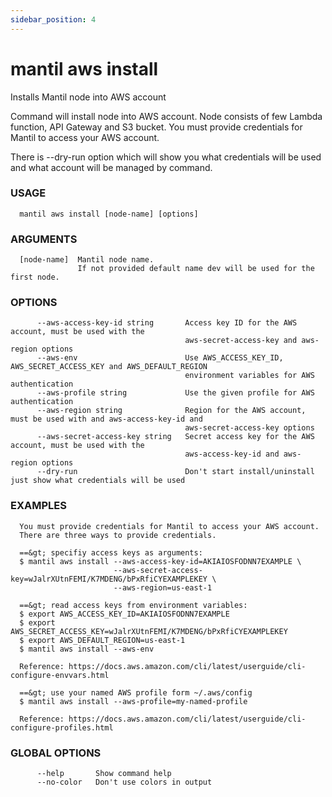 ```yaml
---
sidebar_position: 4
---
```


# mantil aws install

Installs Mantil node into AWS account

Command will install node into AWS account. Node consists of few Lambda function, API Gateway and S3 bucket.
You must provide credentials for Mantil to access your AWS account.

There is --dry-run option which will show you what credentials will be used
and what account will be managed by command.

### USAGE
```
  mantil aws install [node-name] [options]
```
### ARGUMENTS
```
  [node-name]  Mantil node name.
               If not provided default name dev will be used for the first node.
```
### OPTIONS
```
      --aws-access-key-id string       Access key ID for the AWS account, must be used with the
                                       aws-secret-access-key and aws-region options
      --aws-env                        Use AWS_ACCESS_KEY_ID, AWS_SECRET_ACCESS_KEY and AWS_DEFAULT_REGION
                                       environment variables for AWS authentication
      --aws-profile string             Use the given profile for AWS authentication
      --aws-region string              Region for the AWS account, must be used with and aws-access-key-id and
                                       aws-secret-access-key options
      --aws-secret-access-key string   Secret access key for the AWS account, must be used with the
                                       aws-access-key-id and aws-region options
      --dry-run                        Don't start install/uninstall just show what credentials will be used
```
### EXAMPLES
```
  You must provide credentials for Mantil to access your AWS account.
  There are three ways to provide credentials.

  ==&gt; specifiy access keys as arguments:
  $ mantil aws install --aws-access-key-id=AKIAIOSFODNN7EXAMPLE \
                       --aws-secret-access-key=wJalrXUtnFEMI/K7MDENG/bPxRfiCYEXAMPLEKEY \
                       --aws-region=us-east-1

  ==&gt; read access keys from environment variables:
  $ export AWS_ACCESS_KEY_ID=AKIAIOSFODNN7EXAMPLE
  $ export AWS_SECRET_ACCESS_KEY=wJalrXUtnFEMI/K7MDENG/bPxRfiCYEXAMPLEKEY
  $ export AWS_DEFAULT_REGION=us-east-1
  $ mantil aws install --aws-env

  Reference: https://docs.aws.amazon.com/cli/latest/userguide/cli-configure-envvars.html

  ==&gt; use your named AWS profile form ~/.aws/config
  $ mantil aws install --aws-profile=my-named-profile

  Reference: https://docs.aws.amazon.com/cli/latest/userguide/cli-configure-profiles.html
```
### GLOBAL OPTIONS
```
      --help       Show command help
      --no-color   Don't use colors in output
```

